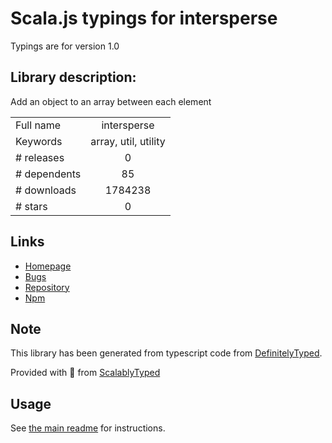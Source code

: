 
# Scala.js typings for intersperse

Typings are for version 1.0

## Library description:
Add an object to an array between each element

|                    |                 |
| ------------------ | :-------------: |
| Full name          | intersperse |
| Keywords           | array, util, utility |
| # releases         | 0 |
| # dependents       | 85 |
| # downloads        | 1784238 |
| # stars            | 0 |

## Links
- [Homepage](https://github.com/curvedmark/intersperse#readme)
- [Bugs](https://github.com/curvedmark/intersperse/issues)
- [Repository](https://github.com/curvedmark/intersperse)
- [Npm](https://www.npmjs.com/package/intersperse)
    


## Note
This library has been generated from typescript code from [DefinitelyTyped](https://definitelytyped.org).

Provided with :purple_heart: from [ScalablyTyped](https://github.com/oyvindberg/ScalablyTyped)

## Usage
See [the main readme](../../readme.md) for instructions.


